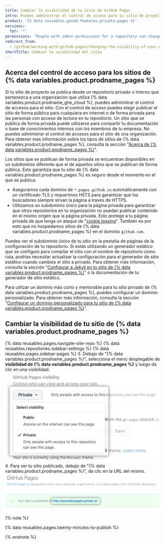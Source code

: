 ```yaml
---
title: Cambiar la visibilidad de tu sitio de GitHub Pages
intro: Puedes administrar el control de acceso para tu sitio de proyecto si lo publicas de forma pública o privada.
product: '{% data reusables.gated-features.private-pages %}'
versions:
  fpt: '*'
permissions: 'People with admin permissions for a repository can change the visibility of a {% data variables.product.prodname_pages %} site.'
redirect_from:
  - /github/working-with-github-pages/changing-the-visibility-of-your-github-pages-site
shortTitle: Cambiar la visibilidad del sitio
---
```


## Acerca del control de acceso para los sitios de {% data variables.product.prodname_pages %}

Si tu sitio de proyecto se publica desde un repositorio privado o interno que pertenezca a una organización que utiliza {% data variables.product.prodname_ghe_cloud %}, puedes administrar el control de accesos para el sitio. Con el control de acceso puedes elegir publicar el sitio de forma pública para cualquiera en internet o de forma privada para las personas con acceso de lectura en tu repositorio. Un sitio que se publica de forma privada puede utilizarse para compartir tu documentación o base de conocimientos internos con los miembros de tu empresa. No puedes administrar el control de accesos para el sitio de una organización. Para obtener más información sobre los tipos de sitios de {% data variables.product.prodname_pages %}, consulta la sección "[Acerca de {% data variables.product.prodname_pages %}](/pages/getting-started-with-github-pages/about-github-pages#types-of-github-pages-sites)".

Los sitios que se publican de forma privada se encuentran disponibles en un subdominio diferente que el de aquellos sitios que se publican de forma pública. Esto garantiza que tu sitio de {% data variables.product.prodname_pages %} es seguro desde el momento en el que se publica:

- Aseguramos cada dominio de `*.pages.github.io` automáticamente con un certificado TLS y requerimos HSTS para garantizar que los buscadores siempre sirvan la página a través de HTTPS.
- Utilizamos un subdominio único para la página privada para garantizar que otros repositorios en tu organización no puedan publicar contenido en el mismo origen que la página privada. Esto protege a tu página privada de que tenga un ataque de "[cookie tossing](https://github.blog/2013-04-09-yummy-cookies-across-domains/)". También es por esto que no hospedamos sitios de {% data variables.product.prodname_pages %} en el dominio `github.com`.

Puedes ver el subdominio único de tu sitio en la pestaña de páginas de la configuración de tu repositorio. Si estás utilizando un generador estático que se configuró para compilar el sitio con el nombre de repositorio como ruta, podrías necesitar actualizar la configuración para el generador de sitio estático cuando cambies el sitio a privado. Para obtener más información, consulta la sección "[Configurar a Jekyll en tu sitio de {% data variables.product.prodname_pages %}](/pages/configuring-a-custom-domain-for-your-github-pages-site/managing-a-custom-domain-for-your-github-pages-site#configuring-a-subdomain)" o la documentación de tu generador de sitio estático.

Para utilizar un dominio más corto y memorable para tu sitio privado de {% data variables.product.prodname_pages %}, puedes configurar un dominio personalizado. Para obtener más información, consulta la sección "[Configurar un dominio personalizado para tu sitio de {% data variables.product.prodname_pages %}](/pages/configuring-a-custom-domain-for-your-github-pages-site)".

## Cambiar la visibilidad de tu sitio de {% data variables.product.prodname_pages %}

{% data reusables.pages.navigate-site-repo %}
{% data reusables.repositories.sidebar-settings %}
{% data reusables.pages.sidebar-pages %}
3. Debajo de "{% data variables.product.prodname_pages %}", selecciona el menú desplegable de **visibilidad de {% data variables.product.prodname_pages %}** y luego da clic en una visibilidad. ![Menú desplegable para elegir la visibilidad para tu sitio](/assets/images/help/pages/public-or-private-visibility.png)
4. Para ver tu sitio publicado, debajo de "{% data variables.product.prodname_pages %}", da clic en la URL del mismo. ![URL de tu sitio publicado de forma privada](/assets/images/help/pages/click-private-pages-url-to-preview.png)

  {% note %}

  {% data reusables.pages.twenty-minutes-to-publish %}

  {% endnote %}

